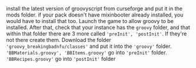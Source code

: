 install the latest version of groovyscript from curseforge and put it in the mods folder. if your pack doesn't have mixinbooter already installed, you would have to install that too. Launch the game to allow groovy to be installed. After that, check that your instance has the `groovy` folder, and that within that folder there are 3 more called `'preInit', 'postInit'`. If they're not there create them.
Download the folder `'groovy_breakingbadnfu/classes'` and put it into the `'groovy'` folder. `'BBMaterials.groovy', 'BBItems.groovy'` go into `'preInit'` folder. `'BBRecipes.groovy'` go into `'postInit'` folder

